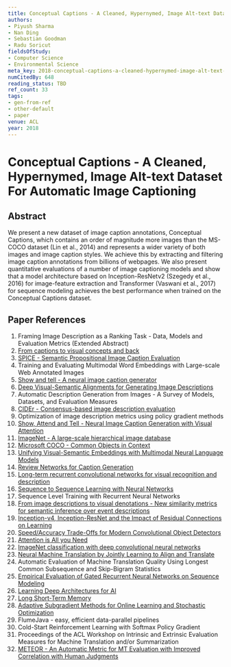 ```yaml
---
title: Conceptual Captions - A Cleaned, Hypernymed, Image Alt-text Dataset For Automatic Image Captioning
authors:
- Piyush Sharma
- Nan Ding
- Sebastian Goodman
- Radu Soricut
fieldsOfStudy:
- Computer Science
- Environmental Science
meta_key: 2018-conceptual-captions-a-cleaned-hypernymed-image-alt-text-dataset-for-automatic-image-captioning
numCitedBy: 648
reading_status: TBD
ref_count: 33
tags:
- gen-from-ref
- other-default
- paper
venue: ACL
year: 2018
---
```


# Conceptual Captions - A Cleaned, Hypernymed, Image Alt-text Dataset For Automatic Image Captioning

## Abstract

We present a new dataset of image caption annotations, Conceptual Captions, which contains an order of magnitude more images than the MS-COCO dataset (Lin et al., 2014) and represents a wider variety of both images and image caption styles. We achieve this by extracting and filtering image caption annotations from billions of webpages. We also present quantitative evaluations of a number of image captioning models and show that a model architecture based on Inception-ResNetv2 (Szegedy et al., 2016) for image-feature extraction and Transformer (Vaswani et al., 2017) for sequence modeling achieves the best performance when trained on the Conceptual Captions dataset.

## Paper References

1. Framing Image Description as a Ranking Task - Data, Models and Evaluation Metrics (Extended Abstract)
2. [From captions to visual concepts and back](2015-from-captions-to-visual-concepts-and-back)
3. [SPICE - Semantic Propositional Image Caption Evaluation](2016-spice-semantic-propositional-image-caption-evaluation)
4. Training and Evaluating Multimodal Word Embeddings with Large-scale Web Annotated Images
5. [Show and tell - A neural image caption generator](2015-show-and-tell-a-neural-image-caption-generator)
6. [Deep Visual-Semantic Alignments for Generating Image Descriptions](2017-deep-visual-semantic-alignments-for-generating-image-descriptions)
7. Automatic Description Generation from Images - A Survey of Models, Datasets, and Evaluation Measures
8. [CIDEr - Consensus-based image description evaluation](2015-cider-consensus-based-image-description-evaluation)
9. Optimization of image description metrics using policy gradient methods
10. [Show, Attend and Tell - Neural Image Caption Generation with Visual Attention](2015-show-attend-and-tell-neural-image-caption-generation-with-visual-attention)
11. [ImageNet - A large-scale hierarchical image database](2009-imagenet-a-large-scale-hierarchical-image-database)
12. [Microsoft COCO - Common Objects in Context](2014-microsoft-coco-common-objects-in-context)
13. [Unifying Visual-Semantic Embeddings with Multimodal Neural Language Models](2014-unifying-visual-semantic-embeddings-with-multimodal-neural-language-models)
14. [Review Networks for Caption Generation](2016-review-networks-for-caption-generation)
15. [Long-term recurrent convolutional networks for visual recognition and description](2015-long-term-recurrent-convolutional-networks-for-visual-recognition-and-description)
16. [Sequence to Sequence Learning with Neural Networks](2014-sequence-to-sequence-learning-with-neural-networks)
17. Sequence Level Training with Recurrent Neural Networks
18. [From image descriptions to visual denotations - New similarity metrics for semantic inference over event descriptions](2014-from-image-descriptions-to-visual-denotations-new-similarity-metrics-for-semantic-inference-over-event-descriptions)
19. [Inception-v4, Inception-ResNet and the Impact of Residual Connections on Learning](2017-inception-v4-inception-resnet-and-the-impact-of-residual-connections-on-learning)
20. [Speed/Accuracy Trade-Offs for Modern Convolutional Object Detectors](2017-speed-accuracy-trade-offs-for-modern-convolutional-object-detectors)
21. [Attention is All you Need](2017-attention-is-all-you-need)
22. [ImageNet classification with deep convolutional neural networks](2012-imagenet-classification-with-deep-convolutional-neural-networks)
23. [Neural Machine Translation by Jointly Learning to Align and Translate](2015-neural-machine-translation-by-jointly-learning-to-align-and-translate)
24. Automatic Evaluation of Machine Translation Quality Using Longest Common Subsequence and Skip-Bigram Statistics
25. [Empirical Evaluation of Gated Recurrent Neural Networks on Sequence Modeling](2014-empirical-evaluation-of-gated-recurrent-neural-networks-on-sequence-modeling)
26. [Learning Deep Architectures for AI](2007-learning-deep-architectures-for-ai)
27. [Long Short-Term Memory](1997-long-short-term-memory)
28. [Adaptive Subgradient Methods for Online Learning and Stochastic Optimization](2010-adaptive-subgradient-methods-for-online-learning-and-stochastic-optimization)
29. FlumeJava - easy, efficient data-parallel pipelines
30. Cold-Start Reinforcement Learning with Softmax Policy Gradient
31. Proceedings of the ACL Workshop on Intrinsic and Extrinsic Evaluation Measures for Machine Translation and/or Summarization
32. [METEOR - An Automatic Metric for MT Evaluation with Improved Correlation with Human Judgments](2005-meteor-an-automatic-metric-for-mt-evaluation-with-improved-correlation-with-human-judgments)
